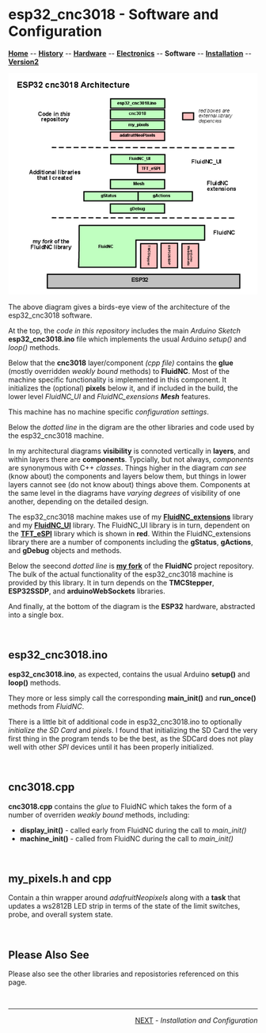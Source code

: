 # esp32_cnc3018 - Software and Configuration

**[Home](readme.md)** --
**[History](history.md)** --
**[Hardware](hardware.md)** --
**[Electronics](electronics.md)** --
**Software** --
**[Installation](installation.md)** --
**[Version2](version2.md)**




![cnc3018_architecture.png](images/cnc3018_architecture.png)

The above diagram gives a birds-eye view of the architecture of the
esp32_cnc3018 software.

At the top, the *code in this repository* includes
the main *Arduino Sketch* **esp32_cnc3018.ino** file which
implements the usual Arduino *setup()* and *loop()* methods.

Below that the **cnc3018** layer/component *(cpp file)* contains the
**glue** (mostly overridden *weakly bound* methods) to **FluidNC**.
Most of the machine specific functionality is implemented in this
component.  It initializes the (optional) **pixels** below it,
and if included in the build, the lower level *FluidNC_UI* and
*FluidNC_exensions **Mesh*** features.

This machine has no machine specific *configuration settings*.

Below the *dotted line* in the digram are the other libraries and
code used by the esp32_cnc3018 machine.

In my architectural diagrams **visibility**
is connoted vertically in **layers**, and within layers there are
**components**. Typcially, but not always, *components* are synonymous
with C++ *classes*.
Things higher in the diagram *can see* (know about) the components and
layers below them, but things in lower layers cannot see (do not know about)
things above them.  Components at the same level in the diagrams have *varying
degrees* of visibility of one another, depending on the detailed design.

The esp32_cnc3018 machine makes use of my
[**FluidNC_extensions**](https://github.com/phorton1/Arduino-libraries-FluidNC_extensions)
library and my
[**FluidNC_UI**](https://github.com/phorton1/Arduino-libraries-FluidNC_UI)
library.  The FluidNC_UI library is in turn, dependent on the
[**TFT_eSPI**](https://github.com/phorton1/Arduino-libraries-TFT_eSPI)
library which is shown in **red**.
Within the FluidNC_extensions library there are a number
of components including the **gStatus**, **gActions**, and **gDebug**
objects and methods.

Below the seecond *dotted line* is
[**my fork**](https://github.com/phorton1/Arduino-libraries-FluidNC)
of the **FluidNC** project
repository.  The bulk of the actual functionality of the esp32_cnc3018 machine is
provided by this library.  It in turn depends on the **TMCStepper**,
**ESP32SSDP**, and **arduinoWebSockets** libraries.


And finally, at the bottom of the diagram is the **ESP32** hardware,
abstracted into a single box.

<br>

## esp32_cnc3018.ino

**esp32_cnc3018.ino**, as expected, contains the usual Arduino **setup()**
and **loop()** methods.

They more or less simply call the corresponding
**main_init()** and **run_once()** methods from *FluidNC*.

There is a little bit of additional code in esp32_cnc3018.ino to
optionally *initialize the SD Card* and *pixels*.  I found that initializing
the SD Card the very first thing in the program tends to be
the best, as the SDCard does not play well with other *SPI*
devices until it has been properly initialized.

<br>

## cnc3018.cpp

**cnc3018.cpp** contains the *glue* to FluidNC which takes the form
of a number of overriden *weakly bound* methods, including:

- **display_init()** - called early from FluidNC during the call to *main_init()*
- **machine_init()** - called from FluidNC during the call to *main_init()*


<br>

## my_pixels.h and cpp

Contain a thin wrapper around *adafruitNeopixels* along with
a **task** that updates a ws2812B LED strip in terms of the
state of the limit switches, probe, and overall system state.


<br>

## Please Also See

Please also see the other libraries and reposistories referenced on this page.







<br>
<hr>
<div style="text-align: right">
<a href='installation.md'>NEXT</a><i> - Installation and Configuration</i>
</div>

